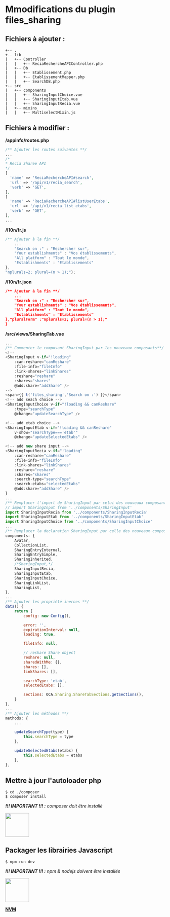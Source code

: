 # Mmodifications du plugin files_sharing
## Fichiers à ajouter :
``` files
+-- .
+-- lib
|	+-- Controller
|	|	+-- ReciaRechercheAPIController.php
|	+-- Db
|	|	+-- Etablissement.php
|	|	+-- EtablissementMapper.php
|	|	+-- SearchDB.php
+-- src
|	+-- components
|	|	+-- SharingInputChoice.vue
|	|	+-- SharingInputEtab.vue
|	|	+-- SharingInputRecia.vue
|	+-- mixins
|	|	+-- MultiselectMixin.js
```

## Fichiers à modifier :
**/appinfo/routes.php**
``` php
/** Ajouter les routes suivantes **/
...
/*
* Recia Sharee API
*/
[
  'name' => 'ReciaRechercheAPI#search',
  'url' => '/api/v1/recia_search',
  'verb' => 'GET',
],
[
  'name' => 'ReciaRechercheAPI#listUserEtabs',
  'url' => '/api/v1/recia_list_etabs',
  'verb' => 'GET',
],
...
```
**/l10n/fr.js**
``` javascript
/** Ajouter à la fin **/
	...
	"Search on :" : "Rechercher sur",
	"Your establishments" : "Vos établissements",
	"All platform" : "Tout le monde",
	"Establishments" : "Etablissements"
},
"nplurals=2; plural=(n > 1);");
```
**/l10n/fr.json**
``` json
/** Ajouter à la fin **/
	...
	"Search on :" : "Rechercher sur",
	"Your establishments" : "Vos établissements",
	"All platform" : "Tout le monde",
	"Establishments" : "Etablissements"
},"pluralForm" :"nplurals=2; plural=(n > 1);"
}
```
**/src/views/SharingTab.vue**
``` javascript
...
/** Commenter le composant SharingInput par les nouveaux composants**/
<!--
<SharingInput v-if="!loading"
	:can-reshare="canReshare"
	:file-info="fileInfo"
	:link-shares="linkShares"
	:reshare="reshare"
	:shares="shares"
	@add:share="addShare" />
-->
<span>{{ t('files_sharing','Search on :') }}</span>
<!-- add seach choice -->
<SharingInputChoice v-if="!loading && canReshare"
	:type="searchType"
	@change="updateSearchType" />

<!-- add etab choice -->
<SharingInputEtab v-if="!loading && canReshare"
	v-show="searchType==='etab'"
	@change="updateSelectedEtabs" />

<!-- add new share input -->
<SharingInputRecia v-if="!loading"
	:can-reshare="canReshare"
	:file-info="fileInfo"
	:link-shares="linkShares"
	:reshare="reshare"
	:shares="shares"
	:search-type="searchType"
	:search-etabs="selectedEtabs"
	@add:share="addShare" />
}
...
/** Remplacer l'import de SharingInput par celui des nouveaux composants **/
// import SharingInput from '../components/SharingInput'
import SharingInputRecia from '../components/SharingInputRecia'
import SharingInputEtab from '../components/SharingInputEtab'
import SharingInputChoice from '../components/SharingInputChoice'
...
/** Remplacer la declaration SharingInput par celle des nouveaux composants dans la vue **/
components: {
	Avatar,
	CollectionList,
	SharingEntryInternal,
	SharingEntrySimple,
	SharingInherited,
	/*SharingInput,*/
	SharingInputRecia,
	SharingInputEtab,
	SharingInputChoice,
	SharingLinkList,
	SharingList,
},
...
/** Ajouter les propriété inernes **/
data() {
	return {
		config: new Config(),

		error: '',
		expirationInterval: null,
		loading: true,

		fileInfo: null,

		// reshare Share object
		reshare: null,
		sharedWithMe: {},
		shares: [],
		linkShares: [],

		searchType: 'etab',
		selectedEtabs: [],

		sections: OCA.Sharing.ShareTabSections.getSections(),
	}
},
...
/** Ajouter les méthodes **/
methods: {
	...

	updateSearchType(type) {
		this.searchType = type
	},

	updateSelectedEtabs(etabs) {
		this.selectedEtabs = etabs
	},
},
```
## Mettre à jour l'autoloader php
``` shell
$ cd ./composer
$ composer install
```
_**!!! IMPORTANT !!! :** composer doit être installé_

[<img src="https://getcomposer.org/img/logo-composer-transparent3.png" width="75px"/>](https://getcomposer.org/doc/00-intro.md#installation-linux-unix-macos)

## Packager les librairies Javascript
``` shell
$ npm run dev
```
_**!!! IMPORTANT !!! :** npm & nodejs doivent être installés_

[<img src="https://github.com/npm/logos/blob/master/npm%20logo/npm-logo-red.png?raw=true" width="75px"/>](https://docs.npmjs.com/downloading-and-installing-node-js-and-npm)

**[NVM](https://github.com/nvm-sh/nvm)**


	